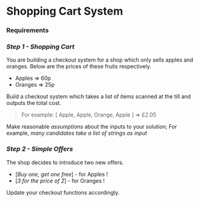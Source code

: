 # Shopping Cart System

### Requirements

### *Step 1 - Shopping Cart*

You are building a checkout system for a shop which only sells apples and oranges. Below are the prices of these fruits respectively.

  - Apples  =>  60p
  - Oranges => 25p

Build a checkout system which takes a list of items scanned at the till and outputs the total cost.  

> For example: [ Apple, Apple, Orange, Apple ] => £2.05

Make reasonable *assumptions* about the inputs to your solution; For example, *many candidates take a list of strings as input*

### *Step 2 - Simple Offers*
The shop decides to introduce two new offers.

* [*Buy one, get one free*] - for Apples !
* [*3 for the price of 2*] - for Oranges !

Update your checkout functions accordingly.